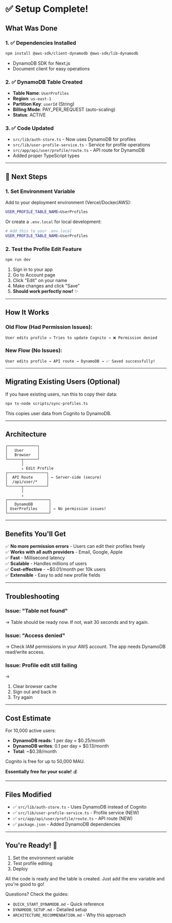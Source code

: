 # ✅ Setup Complete!

## What Was Done

### 1. ✅ Dependencies Installed
```bash
npm install @aws-sdk/client-dynamodb @aws-sdk/lib-dynamodb
```
- DynamoDB SDK for Next.js
- Document client for easy operations

### 2. ✅ DynamoDB Table Created
- **Table Name**: `UserProfiles`
- **Region**: `us-east-1`
- **Partition Key**: `userId` (String)
- **Billing Mode**: PAY_PER_REQUEST (auto-scaling)
- **Status**: ACTIVE

### 3. ✅ Code Updated
- `src/lib/auth-store.ts` - Now uses DynamoDB for profiles
- `src/lib/user-profile-service.ts` - Service for profile operations
- `src/app/api/user/profile/route.ts` - API route for DynamoDB
- Added proper TypeScript types

---

## 🚀 Next Steps

### 1. Set Environment Variable

Add to your deployment environment (Vercel/Docker/AWS):

```bash
USER_PROFILE_TABLE_NAME=UserProfiles
```

Or create a `.env.local` for local development:
```bash
# Add this to your .env.local
USER_PROFILE_TABLE_NAME=UserProfiles
```

### 2. Test the Profile Edit Feature

```bash
npm run dev
```

1. Sign in to your app
2. Go to Account page
3. Click "Edit" on your name
4. Make changes and click "Save"
5. **Should work perfectly now!** ✨

---

## How It Works

### Old Flow (Had Permission Issues):
```
User edits profile → Tries to update Cognito → ❌ Permission denied
```

### New Flow (No Issues):
```
User edits profile → API route → DynamoDB → ✅ Saved successfully!
```

---

## Migrating Existing Users (Optional)

If you have existing users, run this to copy their data:

```bash
npx ts-node scripts/sync-profiles.ts
```

This copies user data from Cognito to DynamoDB.

---

## Architecture

```
┌─────────────┐
│   User      │ 
│   Browser   │
└──────┬──────┘
       │
       ↓ Edit Profile
┌─────────────────┐
│  API Route      │ ← Server-side (secure)
│  /api/user/*    │
└──────┬──────────┘
       │
       ↓
┌──────────────────┐
│   DynamoDB       │
│ UserProfiles     │ ← No permission issues!
└──────────────────┘
```

---

## Benefits You'll Get

✅ **No more permission errors** - Users can edit their profiles freely  
✅ **Works with all auth providers** - Email, Google, Apple  
✅ **Fast** - Millisecond latency  
✅ **Scalable** - Handles millions of users  
✅ **Cost-effective** - ~$0.01/month per 10k users  
✅ **Extensible** - Easy to add new profile fields  

---

## Troubleshooting

### Issue: "Table not found"
→ Table should be ready now. If not, wait 30 seconds and try again.

### Issue: "Access denied"
→ Check IAM permissions in your AWS account. The app needs DynamoDB read/write access.

### Issue: Profile edit still failing
→ 
1. Clear browser cache
2. Sign out and back in
3. Try again

---

## Cost Estimate

For 10,000 active users:
- **DynamoDB reads**: 1 per day = $0.25/month
- **DynamoDB writes**: 0.1 per day = $0.13/month
- **Total**: ~$0.38/month

Cognito is free for up to 50,000 MAU.

**Essentially free for your scale!** 💰

---

## Files Modified

- ✅ `src/lib/auth-store.ts` - Uses DynamoDB instead of Cognito
- ✅ `src/lib/user-profile-service.ts` - Profile service (NEW)
- ✅ `src/app/api/user/profile/route.ts` - API route (NEW)
- ✅ `package.json` - Added DynamoDB dependencies

---

## You're Ready! 🎉

1. Set the environment variable
2. Test profile editing
3. Deploy

All the code is ready and the table is created. Just add the env variable and you're good to go!

Questions? Check the guides:
- `QUICK_START_DYNAMODB.md` - Quick reference
- `DYNAMODB_SETUP.md` - Detailed setup
- `ARCHITECTURE_RECOMMENDATION.md` - Why this approach



